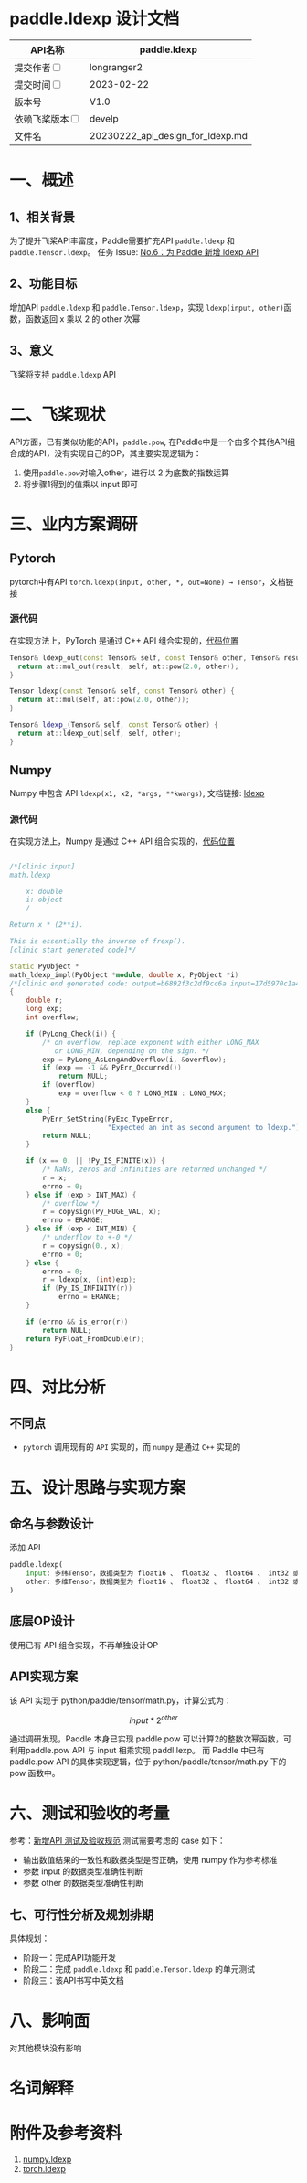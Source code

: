 # paddle.ldexp 设计文档

|API名称 | paddle.ldexp                     | 
|---|----------------------------------|
|提交作者<input type="checkbox" class="rowselector hidden"> | longranger2                      | 
|提交时间<input type="checkbox" class="rowselector hidden"> | 2023-02-22                       | 
|版本号 | V1.0                             | 
|依赖飞桨版本<input type="checkbox" class="rowselector hidden"> | develp                           | 
|文件名 | 20230222_api_design_for_ldexp.md | 

# 一、概述
## 1、相关背景
为了提升飞桨API丰富度，Paddle需要扩充API `paddle.ldexp` 和 `paddle.Tensor.ldexp`。
任务 Issue: [No.6：为 Paddle 新增 ldexp API](https://github.com/PaddlePaddle/Paddle/issues/50630#task6)

## 2、功能目标
增加API `paddle.ldexp` 和 `paddle.Tensor.ldexp`，实现 `ldexp(input, other)`函数，函数返回 x 乘以 2 的 other 次幂

## 3、意义
飞桨将支持 `paddle.ldexp` API

# 二、飞桨现状

API方面，已有类似功能的API，`paddle.pow`, 在Paddle中是一个由多个其他API组合成的API，没有实现自己的OP，其主要实现逻辑为：

1. 使用`paddle.pow`对输入other，进行以 2 为底数的指数运算
2. 将步骤1得到的值乘以 input 即可


# 三、业内方案调研
## Pytorch
pytorch中有API `torch.ldexp(input, other, *, out=None) → Tensor`，文档链接
### 源代码
在实现方法上，PyTorch 是通过 C++ API 组合实现的，[代码位置](https://github.com/pytorch/pytorch/blob/71ad1005f66c9a53a2fe28d24b95c4e828aa944e/aten/src/ATen/native/BinaryOps.cpp#L1556-L1566)
```C++
Tensor& ldexp_out(const Tensor& self, const Tensor& other, Tensor& result) {
  return at::mul_out(result, self, at::pow(2.0, other));
}

Tensor ldexp(const Tensor& self, const Tensor& other) {
  return at::mul(self, at::pow(2.0, other));
}

Tensor& ldexp_(Tensor& self, const Tensor& other) {
  return at::ldexp_out(self, self, other);
}
```

## Numpy
Numpy 中包含 API `ldexp(x1, x2, *args, **kwargs)`,
文档链接: [ldexp](https://numpy.org/doc/stable/reference/generated/numpy.ldexp.html#numpy.ldexp)
### 源代码
在实现方法上，Numpy 是通过 C++ API 组合实现的，[代码位置](https://github.com/python/cpython/blob/1c49e61b9b18d550b9c5cff69a1dd3bb218e544a/Modules/mathmodule.c#L2042)
```C++

/*[clinic input]
math.ldexp

    x: double
    i: object
    /

Return x * (2**i).

This is essentially the inverse of frexp().
[clinic start generated code]*/

static PyObject *
math_ldexp_impl(PyObject *module, double x, PyObject *i)
/*[clinic end generated code: output=b6892f3c2df9cc6a input=17d5970c1a40a8c1]*/
{
    double r;
    long exp;
    int overflow;

    if (PyLong_Check(i)) {
        /* on overflow, replace exponent with either LONG_MAX
           or LONG_MIN, depending on the sign. */
        exp = PyLong_AsLongAndOverflow(i, &overflow);
        if (exp == -1 && PyErr_Occurred())
            return NULL;
        if (overflow)
            exp = overflow < 0 ? LONG_MIN : LONG_MAX;
    }
    else {
        PyErr_SetString(PyExc_TypeError,
                        "Expected an int as second argument to ldexp.");
        return NULL;
    }

    if (x == 0. || !Py_IS_FINITE(x)) {
        /* NaNs, zeros and infinities are returned unchanged */
        r = x;
        errno = 0;
    } else if (exp > INT_MAX) {
        /* overflow */
        r = copysign(Py_HUGE_VAL, x);
        errno = ERANGE;
    } else if (exp < INT_MIN) {
        /* underflow to +-0 */
        r = copysign(0., x);
        errno = 0;
    } else {
        errno = 0;
        r = ldexp(x, (int)exp);
        if (Py_IS_INFINITY(r))
            errno = ERANGE;
    }

    if (errno && is_error(r))
        return NULL;
    return PyFloat_FromDouble(r);
}
```

# 四、对比分析
## 不同点
- `pytorch` 调用现有的 `API` 实现的，而 `numpy` 是通过 `C++` 实现的

# 五、设计思路与实现方案

## 命名与参数设计
添加 API
```python
paddle.ldexp(
    input: 多纬Tensor，数据类型为 float16 、 float32 、 float64 、 int32 或 int64 
    other: 多维Tensor，数据类型为 float16 、 float32 、 float64 、 int32 或 int64 
)
```
## 底层OP设计
使用已有 API 组合实现，不再单独设计OP

## API实现方案
该 API 实现于 python/paddle/tensor/math.py，计算公式为：

$$
 input * 2^{other}
$$

通过调研发现，Paddle 本身已实现 paddle.pow 可以计算2的整数次幂函数，可利用paddle.pow API 与 input 相乘实现 paddl.lexp。
而 Paddle 中已有 paddle.pow API 的具体实现逻辑，位于 python/paddle/tensor/math.py 下的 pow 函数中。

# 六、测试和验收的考量
参考：[新增API 测试及验收规范](https://www.paddlepaddle.org.cn/documentation/docs/zh/develop/dev_guides/api_contributing_guides/api_accpetance_criteria_cn.html)
测试需要考虑的 case 如下：
- 输出数值结果的一致性和数据类型是否正确，使用 numpy 作为参考标准
- 参数 input 的数据类型准确性判断
- 参数 other 的数据类型准确性判断

## 七、可行性分析及规划排期
具体规划：
- 阶段一：完成API功能开发
- 阶段二：完成 `paddle.ldexp` 和 `paddle.Tensor.ldexp` 的单元测试
- 阶段三：该API书写中英文档

# 八、影响面
对其他模块没有影响

# 名词解释

# 附件及参考资料
1. [numpy.ldexp](https://numpy.org/doc/stable/reference/generated/numpy.ldexp.html#numpy.ldexp)
2. [torch.ldexp](https://pytorch.org/docs/stable/generated/torch.ldexp.html#torch.ldexp)